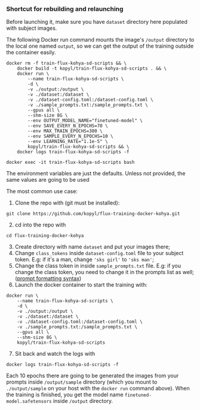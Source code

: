 ### Shortcut for rebuilding and relaunching

Before launching it, make sure you have `dataset` directory here populated with subject images.

The following Docker run command mounts the image's `/output` directory to the local one named `output`, so we can get the output of the training outside the container easily.

```
docker rm -f train-flux-kohya-sd-scripts && \
    docker build -t kopyl/train-flux-kohya-sd-scripts . && \
    docker run \
        --name train-flux-kohya-sd-scripts \
        -d \
        -v ./output:/output \
        -v ./dataset:/dataset \
        -v ./dataset-config.toml:/dataset-config.toml \
        -v ./sample_prompts.txt:/sample_prompts.txt \
        --gpus all \
        --shm-size 8G \
        --env OUTPUT_MODEL_NAME="finetuned-model" \
        --env SAVE_EVERY_N_EPOCHS=70 \
        --env MAX_TRAIN_EPOCHS=300 \
        --env SAMPLE_EVERY_N_EPOCHS=10 \
        --env LEARNING_RATE="1.1e-5" \
        kopyl/train-flux-kohya-sd-scripts && \
    docker logs train-flux-kohya-sd-scripts -f
```

```
docker exec -it train-flux-kohya-sd-scripts bash
```

The environment variables are just the defaults.
Unless not provided, the same values are going to be used

The most common use case:

1. Clone the repo with (git must be installed):

```
git clone https://github.com/kopyl/flux-training-docker-kohya.git
```

2. cd into the repo with

```
cd flux-training-docker-kohya
```

3. Create directory with name `dataset` and put your images there;
4. Change `class_tokens` inside `dataset-config.toml` file to your subject token. E.g: if it's a man, change `'sks girl'` to `'sks man'`;
5. Change the class token in inside `sample_prompts.txt` file. E.g: if you change the class token, you need to change it in the prompts list as well;
   ([prompt formatting syntax](https://github.com/kohya-ss/sd-scripts?tab=readme-ov-file#sample-image-generation-during-training))
6. Launch the docker container to start the training with:

```
docker run \
    --name train-flux-kohya-sd-scripts \
    -d \
    -v ./output:/output \
    -v ./dataset:/dataset \
    -v ./dataset-config.toml:/dataset-config.toml \
    -v ./sample_prompts.txt:/sample_prompts.txt \
    --gpus all \
    --shm-size 8G \
    kopyl/train-flux-kohya-sd-scripts
```

7. Sit back and watch the logs with

```
docker logs train-flux-kohya-sd-scripts -f
```

Each 10 epochs there are going to be generated the images from your prompts inside `/output/sample` directory (which you mount to `./output/sample` on your host with the `docker run` command above).
When the training is finished, you get the model name `finetuned-model.safetensors` inside `/output` directory.
